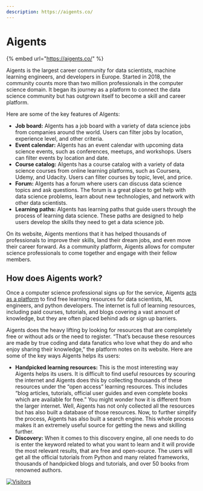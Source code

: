 ```yaml
---
description: https://aigents.co/
---
```


# Aigents

{% embed url="https://aigents.co/" %}

Aigents is the largest career community for data scientists, machine learning engineers, and developers in Europe. Started in 2018, the community counts more than two million professionals in the computer science domain. It began its journey as a platform to connect the data science community but has outgrown itself to become a skill and career platform.

Here are some of the key features of AIgents:

* **Job board:** AIgents has a job board with a variety of data science jobs from companies around the world. Users can filter jobs by location, experience level, and other criteria.
* **Event calendar:** AIgents has an event calendar with upcoming data science events, such as conferences, meetups, and workshops. Users can filter events by location and date.
* **Course catalog:** AIgents has a course catalog with a variety of data science courses from online learning platforms, such as Coursera, Udemy, and Udacity. Users can filter courses by topic, level, and price.
* **Forum:** AIgents has a forum where users can discuss data science topics and ask questions. The forum is a great place to get help with data science problems, learn about new technologies, and network with other data scientists.
* **Learning paths:** AIgents has learning paths that guide users through the process of learning data science. These paths are designed to help users develop the skills they need to get a data science job.

On its website, Aigents mentions that it has helped thousands of professionals to improve their skills, land their dream jobs, and even move their career forward. As a community platform, Aigents allows for computer science professionals to come together and engage with their fellow members.

## How does Aigents work? <a href="#h-how-does-aigents-work" id="h-how-does-aigents-work"></a>

Once a computer science professional signs up for the service, Aigents [acts as a platform](https://aigents.co/learn/how-it-works) to find free learning resources for data scientists, ML engineers, and python developers. The internet is full of learning resources, including paid courses, tutorials, and blogs covering a vast amount of knowledge, but they are often placed behind ads or sign up barriers.

Aigents does the heavy lifting by looking for resources that are completely free or without ads or the need to register. “That’s because these resources are made by true coding and data fanatics who love what they do and who enjoy sharing their knowledge,” the platform notes on its website. Here are some of the key ways Aigents helps its users:

* **Handpicked learning resources:** This is the most interesting way Aigents helps its users. It is difficult to find useful resources by scouring the internet and Aigents does this by collecting thousands of these resources under the “open access” learning resources. This includes “blog articles, tutorials, official user guides and even complete books which are available for free.” You might wonder how it is different from the larger internet. Well, Aigents has not only collected all the resources but has also built a database of those resources. Now, to further simplify the process, Aigents has also built a search engine. This whole process makes it an extremely useful source for getting the news and skilling further.
* **Discovery:** When it comes to this discovery engine, all one needs to do is enter the keyword related to what you want to learn and it will provide the most relevant results, that are free and open-source. The users will get all the official tutorials from Python and many related frameworks, thousands of handpicked blogs and tutorials, and over 50 books from renowned authors.

[![Visitors](https://api.visitorbadge.io/api/visitors?path=https%3A%2F%2Fgithub.com%2Fdrshahizan\&labelColor=%23697689\&countColor=%23555555\&style=plastic)](https://visitorbadge.io/status?path=https%3A%2F%2Fgithub.com%2Fdrshahizan)

